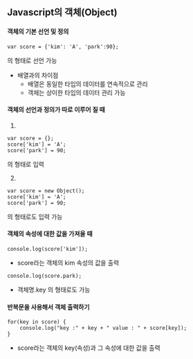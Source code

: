 ## Javascript의 객체(Object)

#### 객체의 기본 선언 및 정의
```
var score = {'kim': 'A', 'park':90};
```
의 형태로 선언 가능
- 배열과의 차이점
    - 배열은 동일한 타입의 데이터를 연속적으로 관리
    - 객체는 상이한 타입의 데이터 관리 가능


#### 객체의 선언과 정의가 따로 이루어 질 때
1. 
```
var score = {};
score['kim'] = 'A';
score['park'] = 90;
```
의 형태로 입력

2.
```
var score = new Object();
score['kim'] = 'A';
score['park'] = 90;
```
의 형태로도 입력 가능


#### 객체의 속성에 대한 값을 가져올 때
```
console.log(score['kim']);
```
- score라는 객체의 kim 속성의 값을 출력

```
console.log(score.park);
```
- 객체명.key 의 형태로도 가능



#### 반복문을 사용해서 객체 출력하기
```
for(key in score) {
    console.log("key :" + key + " value : " + score[key]);
}
```
- score라는 객체의 key(속성)과 그 속성에 대한 값을 출력